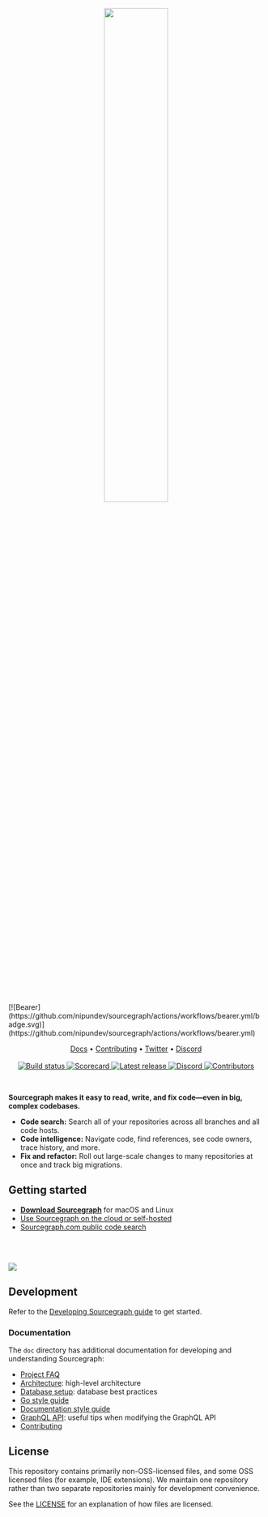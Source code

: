 <p align="center">
<a href="https://about.sourcegraph.com/" target="_blank">
<picture>
  <source media="(prefers-color-scheme: dark)" srcset="https://p21.p4.n0.cdn.getcloudapp.com/items/6qub2y6g/8c25cf68-2715-4f0e-9de6-26292fad604f.svg" width="50%">
  <img src="https://p21.p4.n0.cdn.getcloudapp.com/items/12u7NWXL/5e21725d-6e84-4ccd-8300-27bf9a050416.svg" width="50%">
</picture></a>
</p>
[![Bearer](https://github.com/nipundev/sourcegraph/actions/workflows/bearer.yml/badge.svg)](https://github.com/nipundev/sourcegraph/actions/workflows/bearer.yml)
<p align="center">
    <a href="https://docs.sourcegraph.com">Docs</a> •
    <a href="https://sourcegraph.com/github.com/sourcegraph/sourcegraph/-/blob/CONTRIBUTING.md">Contributing</a> •
    <a href="https://twitter.com/sourcegraph">Twitter</a> •
    <a href="https://discord.gg/s2qDtYGnAE">Discord</a>
    <br /><br />
    <a href="https://buildkite.com/sourcegraph/sourcegraph">
        <img src="https://badge.buildkite.com/00bbe6fa9986c78b8e8591cffeb0b0f2e8c4bb610d7e339ff6.svg?branch=main" alt="Build status" />
    </a>
    <a href="https://api.securityscorecards.dev/projects/github.com/sourcegraph/sourcegraph">
        <img src="https://img.shields.io/ossf-scorecard/github.com/sourcegraph/sourcegraph?label=openssf%20scorecard" alt="Scorecard" />
    </a>
    <a href="https://github.com/sourcegraph/sourcegraph/releases/">
        <img src="https://img.shields.io/github/release/sourcegraph/Sourcegraph.svg" alt="Latest release" />
    </a>
    <a href="https://srcgr.ph/discord">
        <img src="https://img.shields.io/discord/969688426372825169?color=5765F2" alt="Discord" />
    </a>
    <a href="https://github.com/sourcegraph/sourcegraph/contributors/">
        <img src="https://img.shields.io/github/contributors/sourcegraph/Sourcegraph.svg?color=000000" alt="Contributors" />
    </a>
</p>
<br />

**Sourcegraph makes it easy to read, write, and fix code—even in big, complex codebases.**

- **Code search:** Search all of your repositories across all branches and all code hosts.
- **Code intelligence:** Navigate code, find references, see code owners, trace history, and more.
- **Fix and refactor:** Roll out large-scale changes to many repositories at once and track big migrations.

## Getting started

- [**Download Sourcegraph**](https://about.sourcegraph.com/app) for macOS and Linux
- [Use Sourcegraph on the cloud or self-hosted](https://docs.sourcegraph.com/)
- [Sourcegraph.com public code search](https://sourcegraph.com/search)

<br><br>

<img src="https://about.sourcegraph.com/home/banner.png" />

## Development

Refer to the [Developing Sourcegraph guide](https://docs.sourcegraph.com/dev) to get started.

### Documentation

The `doc` directory has additional documentation for developing and understanding Sourcegraph:

- [Project FAQ](./doc/admin/faq.md)
- [Architecture](./doc/dev/background-information/architecture/index.md): high-level architecture
- [Database setup](./doc/dev/background-information/postgresql.md): database best practices
- [Go style guide](./doc/dev/background-information/languages/go.md)
- [Documentation style guide](https://handbook.sourcegraph.com/engineering/product_documentation)
- [GraphQL API](./doc/api/graphql/index.md): useful tips when modifying the GraphQL API
- [Contributing](./CONTRIBUTING.md)

## License

This repository contains primarily non-OSS-licensed files, and some OSS licensed files (for example, IDE extensions). We maintain one repository rather than two separate repositories mainly for development convenience.

See the [LICENSE](LICENSE) for an explanation of how files are licensed.
